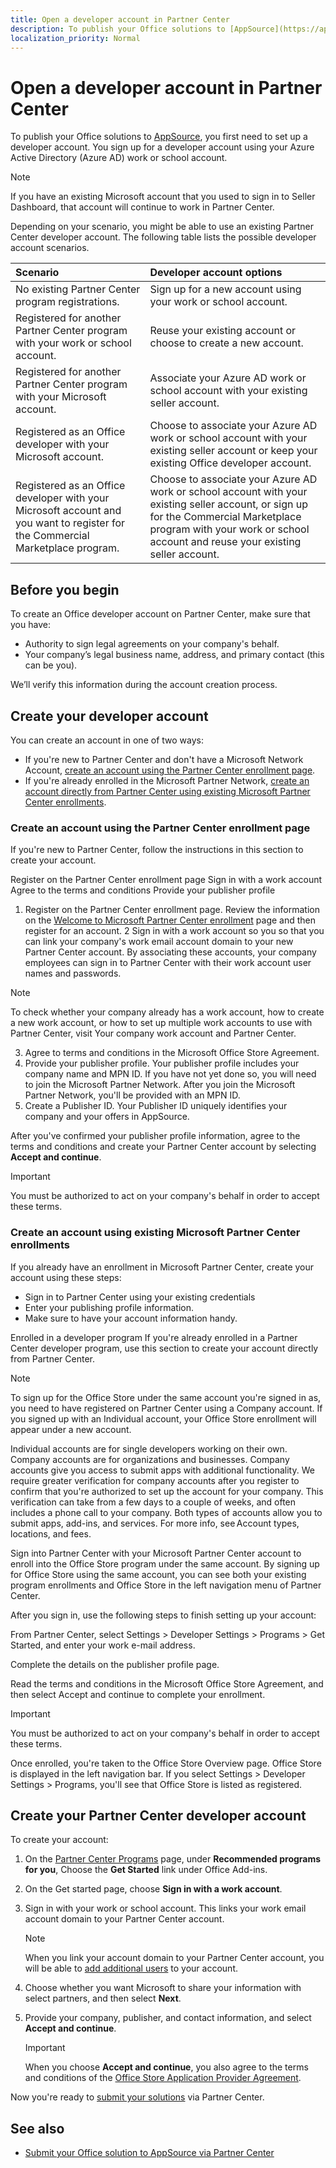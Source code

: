 ```yaml
---
title: Open a developer account in Partner Center
description: To publish your Office solutions to [AppSource](https://appsource.microsoft.com), you first need to set up a developer account.
localization_priority: Normal
---
```


# Open a developer account in Partner Center

To publish your Office solutions to [AppSource](https://appsource.microsoft.com), you first need to set up a developer account. You sign up for a developer account using your Azure Active Directory (Azure AD) work or school account.

> [!NOTE]
> If you have an existing Microsoft account that you used to sign in to Seller Dashboard, that account will continue to work in Partner Center.

Depending on your scenario, you might be able to use an existing Partner Center developer account. The following table lists the possible developer account scenarios.

|**Scenario**|**Developer account options**|
|:-----------|:-----------------|
|No existing Partner Center program registrations.|Sign up for a new account using your work or school account.|
|Registered for another Partner Center program with your work or school account.|Reuse your existing account or choose to create a new account.|
|Registered for another Partner Center program with your Microsoft account.|Associate your Azure AD work or school account with your existing seller account.|
|Registered as an Office developer with your Microsoft account.|Choose to associate your Azure AD work or school account with your existing seller account or keep your existing Office developer account.|
|Registered as an Office developer with your Microsoft account and you want to register for the Commercial Marketplace program.|Choose to associate your Azure AD work or school account with your existing seller account, or sign up for the Commercial Marketplace program with your work or school account and reuse your existing seller account.|

## Before you begin

To create an Office developer account on Partner Center, make sure that you have:

- Authority to sign legal agreements on your company's behalf.
- Your company’s legal business name, address, and primary contact (this can be you).

We’ll verify this information during the account creation process.

## Create your developer account
You can create an account in one of two ways:

- If you're new to Partner Center and don't have a Microsoft Network Account, [create an account using the Partner Center enrollment page](#create-an-account-using-the-partner-center-enrollment-page).
- If you're already enrolled in the Microsoft Partner Network, [create an account directly from Partner Center using existing Microsoft Partner Center enrollments]().

### Create an account using the Partner Center enrollment page
If you're new to Partner Center, follow the instructions in this section to create your account. 

Register on the Partner Center enrollment page
Sign in with a work account
Agree to the terms and conditions
Provide your publisher profile

1. Register on the Partner Center enrollment page. Review the information on the [Welcome to Microsoft Partner Center enrollment](https://partner.microsoft.com/en-us/dashboard/account/v3/enrollment/introduction/office) page and then register for an account. 
2 Sign in with a work account so you so that you can link your company's work email account domain to your new Partner Center account. By associating these accounts, your company employees can sign in to Partner Center with their work account user names and passwords.

 > [!NOTE]
 > To check whether your company already has a work account, how to create a new work account, or how to set up multiple work accounts to use with Partner Center, visit Your company work account and Partner Center.

3. Agree to terms and conditions in the Microsoft Office Store Agreement.
4. Provide your publisher profile. Your publisher profile includes your company name and MPN ID. If you have not yet done so, you will need to join the Microsoft Partner Network. After you join the Microsoft Partner Network, you'll be provided with an MPN ID.
5. Create a Publisher ID. Your Publisher ID uniquely identifies your company and your offers in AppSource.

After you've confirmed your publisher profile information, agree to the terms and conditions and create your Partner Center account by selecting **Accept and continue**.

> [!IMPORTANT]
> You must be authorized to act on your company's behalf in order to accept these terms.

### Create an account using existing Microsoft Partner Center enrollments
If you already have an enrollment in Microsoft Partner Center, create your account using these steps:

- Sign in to Partner Center using your existing credentials
- Enter your publishing profile information.
- Make sure to have your account information handy.

Enrolled in a developer program
If you're already enrolled in a Partner Center developer program, use this section to create your account directly from Partner Center.

 Note

To sign up for the Office Store under the same account you're signed in as, you need to have registered on Partner Center using a Company account. If you signed up with an Individual account, your Office Store enrollment will appear under a new account.

Individual accounts are for single developers working on their own. Company accounts are for organizations and businesses. Company accounts give you access to submit apps with additional functionality. We require greater verification for company accounts after you register to confirm that you're authorized to set up the account for your company. This verification can take from a few days to a couple of weeks, and often includes a phone call to your company. Both types of accounts allow you to submit apps, add-ins, and services. For more info, see Account types, locations, and fees.

Sign into Partner Center with your Microsoft Partner Center account to enroll into the Office Store program under the same account. By signing up for Office Store using the same account, you can see both your existing program enrollments and Office Store in the left navigation menu of Partner Center.

After you sign in, use the following steps to finish setting up your account:

From Partner Center, select Settings > Developer Settings > Programs > Get Started, and enter your work e-mail address.

Complete the details on the publisher profile page.

Read the terms and conditions in the Microsoft Office Store Agreement, and then select Accept and continue to complete your enrollment.

 Important

You must be authorized to act on your company's behalf in order to accept these terms.

Once enrolled, you're taken to the Office Store Overview page. Office Store is displayed in the left navigation bar. If you select Settings > Developer Settings > Programs, you'll see that Office Store is listed as registered.

## Create your Partner Center developer account

To create your account:

1. On the [Partner Center Programs](https://partner.microsoft.com/dashboard/account/programs) page, under **Recommended programs for you**, Choose the **Get Started** link under Office Add-ins.
2. On the Get started page, choose **Sign in with a work account**.
3. Sign in with your work or school account. This links your work email account domain to your Partner Center account. 

    > [!NOTE]
    > When you link your account domain to your Partner Center account, you will be able to [add additional users](manage-account-users.md) to your account.

4. Choose whether you want Microsoft to share your information with select partners, and then select **Next**.
4. Provide your company, publisher, and contact information, and select **Accept and continue**.
    > [!Important]
    > When you choose **Accept and continue**, you also agree to the terms and conditions of the [Office Store Application Provider Agreement]().

Now you're ready to [submit your solutions](use-partner-center-to-submit-to-appsource) via Partner Center.

## See also

- [Submit your Office solution to AppSource via Partner Center](use-partner-center-to-submit-to-appsource.md)

<!--
Source content: [Opening a developer account](https://docs.microsoft.com/en-us/windows/uwp/publish/opening-a-developer-account)

1.	Account signup process
2.	Additional guidelines for company accounts
3.	MSFT account security
4.	Closing your accounts

-->

